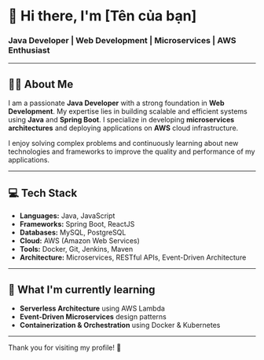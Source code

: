 # 👋 Hi there, I'm [Tên của bạn]

### Java Developer | Web Development | Microservices | AWS Enthusiast

---

## 🧑‍💻 About Me

I am a passionate **Java Developer** with a strong foundation in **Web Development**. My expertise lies in building scalable and efficient systems using **Java** and **Spring Boot**. I specialize in developing **microservices architectures** and deploying applications on **AWS** cloud infrastructure.

I enjoy solving complex problems and continuously learning about new technologies and frameworks to improve the quality and performance of my applications.

---

## 💻 Tech Stack

- **Languages:** Java, JavaScript
- **Frameworks:** Spring Boot, ReactJS
- **Databases:** MySQL, PostgreSQL
- **Cloud:** AWS (Amazon Web Services)
- **Tools:** Docker, Git, Jenkins, Maven
- **Architecture:** Microservices, RESTful APIs, Event-Driven Architecture

---

## 🌱 What I'm currently learning

- **Serverless Architecture** using AWS Lambda
- **Event-Driven Microservices** design patterns
- **Containerization & Orchestration** using Docker & Kubernetes

---


Thank you for visiting my profile! 🚀
